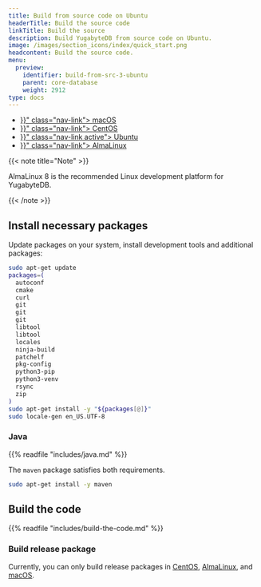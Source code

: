 ```yaml
---
title: Build from source code on Ubuntu
headerTitle: Build the source code
linkTitle: Build the source
description: Build YugabyteDB from source code on Ubuntu.
image: /images/section_icons/index/quick_start.png
headcontent: Build the source code.
menu:
  preview:
    identifier: build-from-src-3-ubuntu
    parent: core-database
    weight: 2912
type: docs
---
```


<ul class="nav nav-tabs-alt nav-tabs-yb">

  <li >
    <a href="{{< relref "./build-from-src-macos.md" >}}" class="nav-link">
      <i class="fa-brands fa-apple" aria-hidden="true"></i>
      macOS
    </a>
  </li>

  <li >
    <a href="{{< relref "./build-from-src-centos.md" >}}" class="nav-link">
      <i class="fa-brands fa-linux" aria-hidden="true"></i>
      CentOS
    </a>
  </li>

  <li >
    <a href="{{< relref "./build-from-src-ubuntu.md" >}}" class="nav-link active">
      <i class="fa-brands fa-linux" aria-hidden="true"></i>
      Ubuntu
    </a>
  </li>

  <li >
    <a href="{{< relref "./build-from-src-almalinux.md" >}}" class="nav-link">
      <i class="fa-brands fa-linux" aria-hidden="true"></i>
      AlmaLinux
    </a>
  </li>

</ul>

{{< note title="Note" >}}

AlmaLinux 8 is the recommended Linux development platform for YugabyteDB.

{{< /note >}}

## Install necessary packages

Update packages on your system, install development tools and additional packages:

```sh
sudo apt-get update
packages=(
  autoconf
  cmake
  curl
  git
  git
  git
  libtool
  libtool
  locales
  ninja-build
  patchelf
  pkg-config
  python3-pip
  python3-venv
  rsync
  zip
)
sudo apt-get install -y "${packages[@]}"
sudo locale-gen en_US.UTF-8
```

### Java

{{% readfile "includes/java.md" %}}

The `maven` package satisfies both requirements.

```sh
sudo apt-get install -y maven
```

## Build the code

{{% readfile "includes/build-the-code.md" %}}

### Build release package

Currently, you can only build release packages in [CentOS](../build-from-src-centos), [AlmaLinux](../build-from-src-almalinux), and [macOS](../build-from-src-macos).
